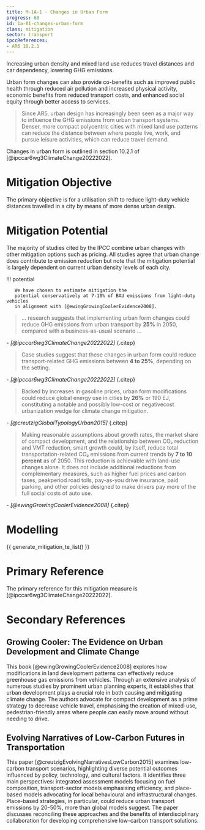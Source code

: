 ```yaml
---
title: M-1A-1 - Changes in Urban Form
progress: 60
id: 1a-01-changes-urban-form
class: mitigation
sector: transport
ipccReferences: 
- AR6 10.2.1
---
```


Increasing urban density and mixed land use reduces travel distances and car dependency, lowering GHG emissions.

Urban form changes can also provide co-benefits such as improved public health through reduced air pollution and increased physical activity, economic benefits from reduced transport costs, and enhanced social equity through better access to services.

> Since AR5, urban design has increasingly been seen as a major way to influence the GHG emissions from urban transport systems. 
> Denser, more compact polycentric cities with mixed land use patterns can reduce the distance between where people live, work, and pursue leisure activities, which can reduce travel demand.


Changes in urban form is outlined in section 10.2.1 of [@ipccar6wg3ClimateChange20222022].


# Mitigation Objective

The primary objective is for a utilisation shift to reduce light-duty vehicle distances travelled in a city by means of more dense urban design.


# Mitigation Potential


The majority of studies cited by the IPCC combine urban changes with other mitigation options such as pricing. All studies agree that urban change does contribute to emission reduction but note that the mitigation potential is largely dependent on current urban density levels of each city. 


!!! potential

	   We have chosen to estimate mitigation the
	   potential conservatively at 7-10% of BAU emissions from light-duty vehicles
	   in alignment with [@ewingGrowingCoolerEvidence2008].



> ... research suggests that implementing urban form changes could reduce GHG emissions from urban transport by **25%** in 2050, compared with a business-as-usual scenario ...

<cite>- [@ipccar6wg3ClimateChange20222022]</cite>
{.citep}


> Case studies suggest that these changes in urban form could reduce transport-related GHG emissions between **4 to 25%**, depending on the setting.

<cite>- [@ipccar6wg3ClimateChange20222022]</cite>
{.citep}


> Backed by increases in gasoline prices, urban form modifications could reduce global energy use in cities by **26%** or 190 EJ, constituting a notable and possibly low-cost or negativecost urbanization wedge for climate change mitigation.

<cite>- [@creutzigGlobalTypologyUrban2015]</cite>
{.citep}


> Making reasonable assumptions about growth rates, the market share of compact development, and the relationship between CO₂ reduction and VMT reduction, smart growth could, by itself, reduce total transportation-related CO₂ emissions from current trends by **7 to 10 percent** as of 2050. This reduction is achievable with land-use changes alone. It does not include additional reductions from complementary measures, such as higher fuel prices and carbon taxes, peakperiod road tolls, pay-as-you drive insurance, paid parking, and other policies designed to make drivers pay more of the full social costs of auto use.

<cite>- [@ewingGrowingCoolerEvidence2008]</cite>
{.citep}




# Modelling

{{ generate_mitigation_te_list() }}


# Primary Reference

The primary reference for this mitigation measure is [@ipccar6wg3ClimateChange20222022].

# Secondary References
## Growing Cooler: The Evidence on Urban Development and Climate Change

This book [@ewingGrowingCoolerEvidence2008] explores how modifications in land development patterns can effectively reduce greenhouse gas emissions from vehicles. Through an extensive analysis of numerous studies by prominent urban planning experts, it establishes that urban development plays a crucial role in both causing and mitigating climate change. The authors advocate for compact development as a prime strategy to decrease vehicle travel, emphasising the creation of mixed-use, pedestrian-friendly areas where people can easily move around without needing to drive. 

## Evolving Narratives of Low-Carbon Futures in Transportation

This paper [@creutzigEvolvingNarrativesLowCarbon2015] examines low-carbon transport scenarios, highlighting diverse potential outcomes influenced by policy, technology, and cultural factors. It identifies three main perspectives: integrated assessment models focusing on fuel composition, transport-sector models emphasising efficiency, and place-based models advocating for local behavioural and infrastructural changes. Place-based strategies, in particular, could reduce urban transport emissions by 20-50%, more than global models suggest. The paper discusses reconciling these approaches and the benefits of interdisciplinary collaboration for developing comprehensive low-carbon transport solutions.


